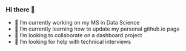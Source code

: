 ### Hi there 👋

<!--
**oimartin/oimartin** is a ✨ _special_ ✨ repository because its `README.md` (this file) appears on your GitHub profile.

Here are some ideas to get you started:

- 🔭 I’m currently working on ...
- 🌱 I’m currently learning ...
- 👯 I’m looking to collaborate on ...
- 🤔 I’m looking for help with ...
- 💬 Ask me about ...
- 📫 How to reach me: ...
- 😄 Pronouns: ...
- ⚡ Fun fact: ...
-->

- 🔭 I’m currently working on my MS in Data Science
- 🌱 I’m currently learning how to update my personal github.io page
- 👯 I’m looking to collaborate on a dashboard project
- 🤔 I’m looking for help with technical interviews
